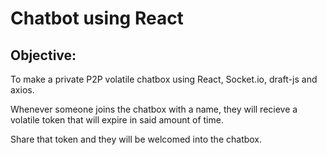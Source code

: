 # Chatbot using React

## Objective:

To make a private P2P volatile chatbox using React, Socket.io, draft-js and axios.

Whenever someone joins the chatbox with a name, they will recieve a volatile token that will expire in said amount of time.

Share that token and they will be welcomed into the chatbox.
